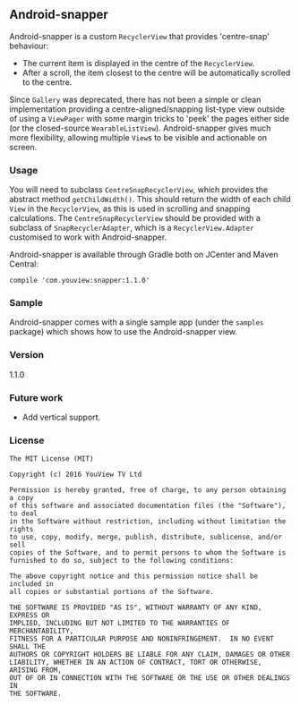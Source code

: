 ## Android-snapper
Android-snapper is a custom `RecyclerView` that provides 'centre-snap' behaviour:
  - The current item is displayed in the centre of the `RecyclerView`.
  - After a scroll, the item closest to the centre will be automatically scrolled to the centre.

Since `Gallery` was deprecated, there has not been a simple or clean implementation providing a centre-aligned/snapping list-type view outside of using a `ViewPager` with some margin tricks to 'peek' the pages either side (or the closed-source `WearableListView`). Android-snapper gives much more flexibility, allowing multiple `View`s to be visible and actionable on screen.

### Usage
You will need to subclass `CentreSnapRecyclerView`, which provides the abstract method `getChildWidth()`. This should return the width of each child `View` in the `RecyclerView`, as this is used in scrolling and snapping calculations. The `CentreSnapRecyclerView` should be provided with a subclass of `SnapRecyclerAdapter`, which is a `RecyclerView.Adapter` customised to work with Android-snapper.

Android-snapper is available through Gradle both on JCenter and Maven Central:
```
compile 'com.youview:snapper:1.1.0'
```

### Sample
Android-snapper comes with a single sample app (under the `samples` package) which shows how to use the Android-snapper view.

### Version
1.1.0

### Future work
 - Add vertical support.

### License
```
The MIT License (MIT)

Copyright (c) 2016 YouView TV Ltd

Permission is hereby granted, free of charge, to any person obtaining a copy
of this software and associated documentation files (the "Software"), to deal
in the Software without restriction, including without limitation the rights
to use, copy, modify, merge, publish, distribute, sublicense, and/or sell
copies of the Software, and to permit persons to whom the Software is
furnished to do so, subject to the following conditions:

The above copyright notice and this permission notice shall be included in
all copies or substantial portions of the Software.

THE SOFTWARE IS PROVIDED "AS IS", WITHOUT WARRANTY OF ANY KIND, EXPRESS OR
IMPLIED, INCLUDING BUT NOT LIMITED TO THE WARRANTIES OF MERCHANTABILITY,
FITNESS FOR A PARTICULAR PURPOSE AND NONINFRINGEMENT.  IN NO EVENT SHALL THE
AUTHORS OR COPYRIGHT HOLDERS BE LIABLE FOR ANY CLAIM, DAMAGES OR OTHER
LIABILITY, WHETHER IN AN ACTION OF CONTRACT, TORT OR OTHERWISE, ARISING FROM,
OUT OF OR IN CONNECTION WITH THE SOFTWARE OR THE USE OR OTHER DEALINGS IN
THE SOFTWARE.
```

